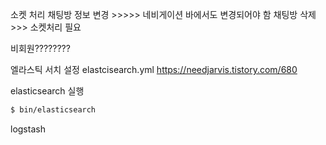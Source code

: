 소켓 처리 
채팅방 정보 변경 >>>>> 네비게이션 바에서도 변경되어야 함
채팅방 삭제 >>> 소켓처리 필요

비회원????????

엘라스틱 서치 설정 elastcisearch.yml
https://needjarvis.tistory.com/680


elasticsearch 실행
``` bash
$ bin/elasticsearch
```

logstash